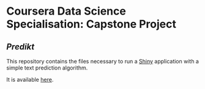 # Coursera Data Science Specialisation: Capstone Project

## *Predikt*

This repository contains the files necessary to run a [Shiny](http://shiny.rstudio.com/) application with a simple text prediction algorithm.

It is available [here](danilofreire.shinyapps.io/predikt). 
